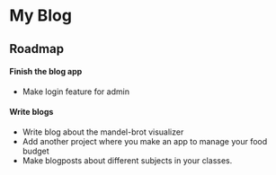# My Blog


## Roadmap
#### Finish the blog app
+ Make login feature for admin

#### Write blogs
 + Write blog about the mandel-brot visualizer
 + Add another project where you make an app to manage your food budget
 + Make blogposts about different subjects in your classes.